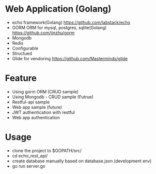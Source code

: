 # Web Application (Golang)
 - echo framework(Golang) https://github.com/labstack/echo
 - GORM ORM for mysql, postgres, sqlite(Golang) https://github.com/jinzhu/gorm
 - Mongodb
 - Redis
 - Configurable
 - Structued 
 - Glide for vendoring https://github.com/Masterminds/glide

# Feature
 - Using gorm ORM (CRUD sample)
 - Using Mongodb - CRUD sample (Futrue)
 - Restful-api sample
 - Web app sample (future)
 - JWT authentication with restful 
 - Web app authentication
 
# Usage
 - clone the project to $GOPATH/src/
 - cd echo_rest_api/
 - create database manually based on database.json (development env)
 - go run server.go


